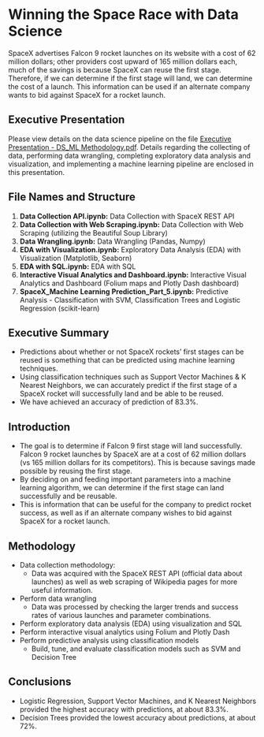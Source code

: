 # Winning the Space Race with Data Science
SpaceX advertises Falcon 9 rocket launches on its website with a cost of 62 million dollars; other providers cost upward of 165 million dollars each, much of the savings is because SpaceX can reuse the first stage. Therefore, if we can determine if the first stage will land, we can determine the cost of a launch. This information can be used if an alternate company wants to bid against SpaceX for a rocket launch. 

## Executive Presentation
Please view details on the data science pipeline on the file [Executive Presentation - DS_ML Methodology.pdf](https://github.com/vnemala/spacexanalysis-ibm/blob/main/Executive%20Presentation%20-%20DS_ML%20Methodology.pdf).
Details regarding the collecting of data, performing data wrangling, completing exploratory data analysis and visualization, and implementing a machine learning pipeline are enclosed in this presentation.

## File Names and Structure
1) **Data Collection API.ipynb:** Data Collection with SpaceX REST API
2) **Data Collection with Web Scraping.ipynb:** Data Collection with Web Scraping (utilizing the Beautiful Soup Library)
3) **Data Wrangling.ipynb:** Data Wrangling (Pandas, Numpy)
4) **EDA with Visualization.ipynb:** Exploratory Data Analysis (EDA) with Visualization (Matplotlib, Seaborn)
5) **EDA with SQL.ipynb:** EDA with SQL
6) **Interactive Visual Analytics and Dashboard.ipynb:** Interactive Visual Analytics and Dashboard (Folium maps and Plotly Dash dashboard)
7) **SpaceX_Machine Learning Prediction_Part_5.ipynb:** Predictive Analysis - Classification with SVM, Classification Trees and Logistic Regression (scikit-learn)

## Executive Summary

* Predictions about whether or not SpaceX rockets’ first stages can be reused is something that can be predicted using machine learning techniques.
* Using classification techniques such as Support Vector Machines & K Nearest Neighbors, we can accurately predict if the first stage of a SpaceX rocket will successfully land and be able to be reused.
* We have achieved an accuracy of prediction of 83.3%. 

## Introduction
* The goal is to determine if Falcon 9 first stage will land successfully. Falcon 9 rocket launches by SpaceX are at a cost of 62 million dollars (vs 165 million dollars for its competitors). This is because savings made possible by reusing the first stage.
* By deciding on and feeding important parameters into a machine learning algorithm, we can determine if the first stage can land successfully and be reusable.
* This is information that can be useful for the company to predict rocket success, as well as if an alternate company wishes to bid against SpaceX for a rocket launch.

## Methodology
* Data collection methodology:
  * Data was acquired with the SpaceX REST API (official data about launches) as well as  web scraping of Wikipedia pages for more useful information.
* Perform data wrangling
  * Data was processed by checking the larger trends and success rates of various launches  and parameter combinations.
* Perform exploratory data analysis (EDA) using visualization and SQL
* Perform interactive visual analytics using Folium and Plotly Dash
* Perform predictive analysis using classification models
  * Build, tune, and evaluate classification models such as SVM and Decision Tree

## Conclusions
* Logistic Regression, Support Vector Machines, and K Nearest Neighbors provided the highest accuracy with predictions, at about 83.3%. 
* Decision Trees provided the lowest accuracy about predictions, at about 72%.
